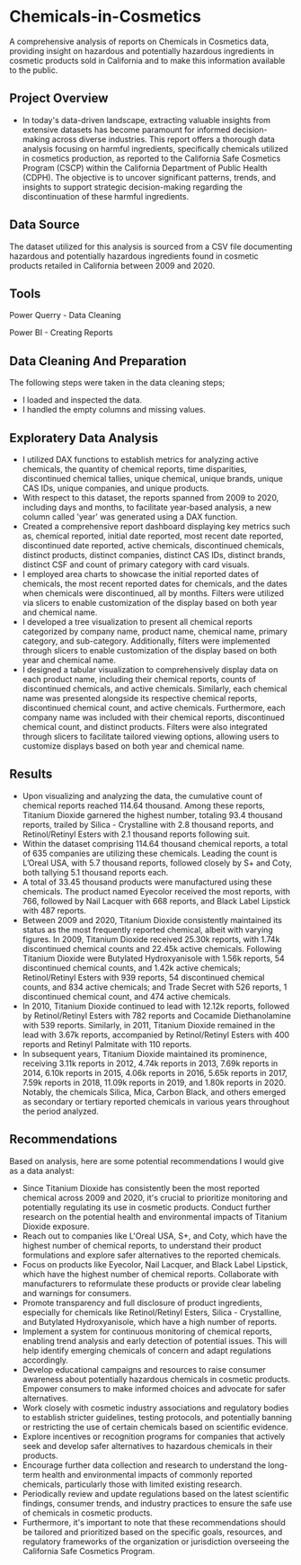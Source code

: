 # Chemicals-in-Cosmetics
A comprehensive analysis of reports on Chemicals in Cosmetics data, providing insight on hazardous and potentially hazardous ingredients in cosmetic products sold in California and to make this information available to the public.
## Project Overview
* In today's data-driven landscape, extracting valuable insights from extensive datasets has become paramount for informed decision-making across diverse industries. This report offers a thorough data analysis focusing on harmful ingredients, specifically chemicals utilized in cosmetics production, as reported to the California Safe Cosmetics Program (CSCP) within the California Department of Public Health (CDPH). The objective is to uncover significant patterns, trends, and insights to support strategic decision-making regarding the discontinuation of these harmful ingredients.
## Data Source
The dataset utilized for this analysis is sourced from a CSV file documenting hazardous and potentially hazardous ingredients found in cosmetic products retailed in California between 2009 and 2020.
## Tools
Power Querry - Data Cleaning

Power BI - Creating Reports
## Data Cleaning And Preparation
The following steps were taken in the data cleaning steps;
* I loaded and inspected the data.
* I handled the empty columns and missing values.
## Exploratery Data Analysis
* I utilized DAX functions to establish metrics for analyzing active chemicals, the quantity of chemical reports, time disparities, discontinued chemical tallies, unique chemical, unique brands, unique CAS IDs, unique companies, and unique products.
* With respect to this dataset, the reports spanned from 2009 to 2020, including days and months, to facilitate year-based analysis, a new column called 'year' was generated using a DAX function.
* Created a comprehensive report dashboard displaying key metrics such as, chemical reported, initial date reported, most recent date reported, discontinued date reported, active chemicals, discontinued chemicals, distinct products, distinct companies, distinct CAS IDs, distinct brands, distinct CSF and count of primary category with card visuals.
* I employed area charts to showcase the initial reported dates of chemicals, the most recent reported dates for chemicals, and the dates when chemicals were discontinued, all by months. Filters were utilized via slicers to enable customization of the display based on both year and chemical name.
* I developed a tree visualization to present all chemical reports categorized by company name, product name, chemical name, primary category, and sub-category. Additionally, filters were implemented through slicers to enable customization of the display based on both year and chemical name.
* I designed a tabular visualization to comprehensively display data on each product name, including their chemical reports, counts of discontinued chemicals, and active chemicals. Similarly, each chemical name was presented alongside its respective chemical reports, discontinued chemical count, and active chemicals. Furthermore, each company name was included with their chemical reports, discontinued chemical count, and distinct products. Filters were also integrated through slicers to facilitate tailored viewing options, allowing users to customize displays based on both year and chemical name.
## Results
* Upon visualizing and analyzing the data, the cumulative count of chemical reports reached 114.64 thousand. Among these reports, Titanium Dioxide garnered the highest number, totaling 93.4 thousand reports, trailed by Silica - Crystalline with 2.8 thousand reports, and Retinol/Retinyl Esters with 2.1 thousand reports following suit.
* Within the dataset comprising 114.64 thousand chemical reports, a total of 635 companies are utilizing these chemicals. Leading the count is L’Oreal USA, with 5.7 thousand reports, followed closely by S+ and Coty, both tallying 5.1 thousand reports each.
* A total of 33.45 thousand products were manufactured using these chemicals. The product named Eyecolor received the most reports, with 766, followed by Nail Lacquer with 668 reports, and Black Label Lipstick with 487 reports.
* Between 2009 and 2020, Titanium Dioxide consistently maintained its status as the most frequently reported chemical, albeit with varying figures. In 2009, Titanium Dioxide received 25.30k reports, with 1.74k discontinued chemical counts and 22.45k active chemicals. Following Titanium Dioxide were Butylated Hydroxyanisole with 1.56k reports, 54 discontinued chemical counts, and 1.42k active chemicals; Retinol/Retinyl Esters with 939 reports, 54 discontinued chemical counts, and 834 active chemicals; and Trade Secret with 526 reports, 1 discontinued chemical count, and 474 active chemicals.
* In 2010, Titanium Dioxide continued to lead with 12.12k reports, followed by Retinol/Retinyl Esters with 782 reports and Cocamide Diethanolamine with 539 reports. Similarly, in 2011, Titanium Dioxide remained in the lead with 3.67k reports, accompanied by Retinol/Retinyl Esters with 400 reports and Retinyl Palmitate with 110 reports.
* In subsequent years, Titanium Dioxide maintained its prominence, receiving 3.11k reports in 2012, 4.74k reports in 2013, 7.69k reports in 2014, 6.10k reports in 2015, 4.06k reports in 2016, 5.65k reports in 2017, 7.59k reports in 2018, 11.09k reports in 2019, and 1.80k reports in 2020. Notably, the chemicals Silica, Mica, Carbon Black, and others emerged as secondary or tertiary reported chemicals in various years throughout the period analyzed.
## Recommendations
Based on analysis, here are some potential recommendations I would give as a data analyst:
* Since Titanium Dioxide has consistently been the most reported chemical across 2009 and 2020, it's crucial to prioritize monitoring and potentially regulating its use in cosmetic products. Conduct further research on the potential health and environmental impacts of Titanium Dioxide exposure.
* Reach out to companies like L'Oreal USA, S+, and Coty, which have the highest number of chemical reports, to understand their product formulations and explore safer alternatives to the reported chemicals.
* Focus on products like Eyecolor, Nail Lacquer, and Black Label Lipstick, which have the highest number of chemical reports. Collaborate with manufacturers to reformulate these products or provide clear labeling and warnings for consumers.
* Promote transparency and full disclosure of product ingredients, especially for chemicals like Retinol/Retinyl Esters, Silica - Crystalline, and Butylated Hydroxyanisole, which have a high number of reports.
* Implement a system for continuous monitoring of chemical reports, enabling trend analysis and early detection of potential issues. This will help identify emerging chemicals of concern and adapt regulations accordingly.
* Develop educational campaigns and resources to raise consumer awareness about potentially hazardous chemicals in cosmetic products. Empower consumers to make informed choices and advocate for safer alternatives.
* Work closely with cosmetic industry associations and regulatory bodies to establish stricter guidelines, testing protocols, and potentially banning or restricting the use of certain chemicals based on scientific evidence.
* Explore incentives or recognition programs for companies that actively seek and develop safer alternatives to hazardous chemicals in their products.
* Encourage further data collection and research to understand the long-term health and environmental impacts of commonly reported chemicals, particularly those with limited existing research.
* Periodically review and update regulations based on the latest scientific findings, consumer trends, and industry practices to ensure the safe use of chemicals in cosmetic products.
* Furthermore, it's important to note that these recommendations should be tailored and prioritized based on the specific goals, resources, and regulatory frameworks of the organization or jurisdiction overseeing the California Safe Cosmetics Program.






